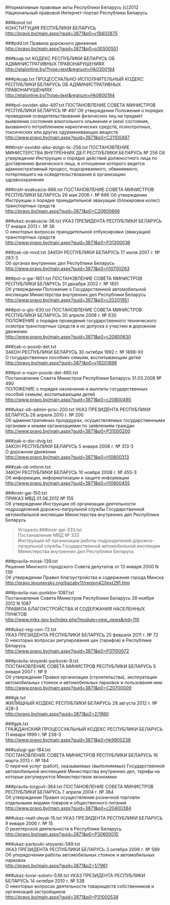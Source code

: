 #Нормативные правовые акты Республики Беларусь
(с)2012 Национальный правовой Интернет-портал Республики Беларусь


###konst.txt  
КОНСТИТУЦИЯ РЕСПУБЛИКИ БЕЛАРУСЬ  
<http://pravo.by/main.aspx?guid=3871&p0=v19402875>

###pdd.txt
Правила дорожного движения  
<http://pravo.by/main.aspx?guid=3871&p0=p30500551>  

###koap.txt
КОДЕКС РЕСПУБЛИКИ БЕЛАРУСЬ ОБ АДМИНИСТРАТИВНЫХ ПРАВОНАРУШЕНИЯХ  
<http://etalonline.by/?type=text&regnum=Hk0300194>  

###pikoap.txt
ПРОЦЕССУАЛЬНО-ИСПОЛНИТЕЛЬНЫЙ КОДЕКС РЕСПУБЛИКИ БЕЛАРУСЬ ОБ АДМИНИСТРАТИВНЫХ ПРАВОНАРУШЕНИЯХ  
<http://etalonline.by/?type=text&regnum=Hk0600194>

###pol-osvidet-alko-497.txt
ПОСТАНОВЛЕНИЕ СОВЕТА МИНИСТРОВ РЕСПУБЛИКИ БЕЛАРУСЬ № 497
Об утверждении Положения о порядке проведения освидетельствования физических лиц на предмет выявления состояния алкогольного опьянения и (или) состояния, вызванного потреблением наркотических средств, психотропных, токсических или других одурманивающих веществ  
<http://www.pravo.by/main.aspx?guid=3871&p0=C21100497>

###instr-osvidet-alko-dolgn-lic-256.txt
ПОСТАНОВЛЕНИЕ МИНИСТЕРСТВА ВНУТРЕННИХ ДЕЛ РЕСПУБЛИКИ БЕЛАРУСЬ № 256
Об утверждении Инструкции о порядке действий должностного лица по доставлению физического лица, в отношении которого ведется административный процесс, подозреваемого, обвиняемого, потерпевшего на освидетельствование в организацию здравоохранения

###instr-evakuacia-666.txt
ПОСТАНОВЛЕНИЕ СОВЕТА МИНИСТРОВ РЕСПУБЛИКИ БЕЛАРУСЬ 26 мая 2006 г. № 666
Об утверждении Инструкции о порядке принудительной эвакуации (блокировки колес) транспортных средств  
<http://pravo.by/main.aspx?guid=3871&p0=C20600666>

###ukaz-evakuacia-36.txt
УКАЗ ПРЕЗИДЕНТА РЕСПУБЛИКИ БЕЛАРУСЬ 17 января 2013 г. № 36  
О некоторых вопросах принудительной отбуксировки (эвакуации) транспортных средств  
<http://www.pravo.by/main.aspx?guid=3871&p0=P31300036>

###zak-ob-mvd.txt
ЗАКОН РЕСПУБЛИКИ БЕЛАРУСЬ 17 июля 2007 г. № 263-З  
Об органах внутренних дел Республики Беларусь  
<http://www.pravo.by/main.aspx?guid=3871&p0=h10700263>

###pol-o-gai-1851.txt
ПОСТАНОВЛЕНИЕ СОВЕТА МИНИСТРОВ РЕСПУБЛИКИ БЕЛАРУСЬ 31 декабря 2002 г. № 1851  
Об утверждении Положения о Государственной автомобильной инспекции Министерства внутренних дел Республики Беларусь  
<http://www.pravo.by/main.aspx?guid=3871&p0=c20201851>

###pol-o-gto-630.txt
ПОСТАНОВЛЕНИЕ СОВЕТА МИНИСТРОВ РЕСПУБЛИКИ БЕЛАРУСЬ 30 апреля 2008 г. № 630  
ПОЛОЖЕНИЕ о порядке проведения государственного технического осмотра транспортных средств и их допуска к участию в дорожном движении  
<http://www.pravo.by/main.aspx?guid=3871&p0=c20800630>  

###zak-o-posob-det.txt  
ЗАКОН РЕСПУБЛИКИ БЕЛАРУСЬ 30 октября 1992 г. № 1898-XІІ  
О государственных пособиях семьям, воспитывающим детей  
<http://pravo.by/main.aspx?guid=3871&p0=v19201898>

###pol-o-nazn-posob-det-490.txt  
Постановление Совета Министров Республики Беларусь 31.03.2008 № 490  
ПОЛОЖЕНИЕ о порядке назначения и выплаты государственных пособий семьям, воспитывающим детей  
<http://www.pravo.by/main.aspx?guid=3871&p0=c20800490>

###ukaz-ob-admin-proc-200.txt
УКАЗ ПРЕЗИДЕНТА РЕСПУБЛИКИ БЕЛАРУСЬ 26 апреля 2010 г. № 200  
Об административных процедурах, осуществляемых государственными органами и иными организациями по заявлениям граждан  
<http://www.pravo.by/main.aspx?guid=3871&p0=P31000200>  

###zak-o-dor-dvig.txt  
ЗАКОН РЕСПУБЛИКИ БЕЛАРУСЬ 5 января 2008 г. № 313-З  
О дорожном движении  
<http://www.pravo.by/main.aspx?guid=3871&p0=h10800313>  

###zak-ob-inform.txt  
ЗАКОН РЕСПУБЛИКИ БЕЛАРУСЬ 10 ноября 2008 г. № 455-З  
Об информации, информатизации и защите информации  
<http://www.pravo.by/main.aspx?guid=3871&p0=h10800455>

###instr-gai-150.txt  
ПРИКАЗ МВД 01.06.2012 № 155  
Об утверждении Инструкции об организации деятельности подразделений дорожно-патрульной службы Государственной автомобильной инспекции Министерства внутренних дел Республики Беларусь

>Устарело
###instr-gai-333.txt  
>Постановление МВД № 333  
Инструкция об организации работы подразделений дорожно-патрульной службы Государственной автомобильной инспекции Министерства внутренних дел Республики Беларусь  

###pravila-minsk-139.txt  
Решение Минского городского Совета депутатов от 13 января 2000 N 139  
Об утверждении Правил благоустройства и содержания города Минска  
<http://pravo.levonevsky.org/bazaby11/region42/text291.htm>

###pravila-nas-punktov-1087.txt  
Постановление Совета Министров Республики Беларусь 28 ноября 2012 N 1087  
ПРАВИЛА БЛАГОУСТРОЙСТВА И СОДЕРЖАНИЯ НАСЕЛЕННЫХ ПУНКТОВ  
<http://www.mjkx.gov.by/index.php?module=view_news&nid=110>

###ukaz-reg-cen-72.txt  
УКАЗ ПРЕЗИДЕНТА РЕСПУБЛИКИ БЕЛАРУСЬ 25 февраля 2011 г. № 72  
О некоторых вопросах регулирования цен (тарифов) в Республике Беларусь  
<http://www.pravo.by/main.aspx?guid=3871&p0=P31100072>

###pravila-stoyanki-parkovki-9.txt  
ПОСТАНОВЛЕНИЕ СОВЕТА МИНИСТРОВ РЕСПУБЛИКИ БЕЛАРУСЬ 5 января 2007 г. № 9  
Об утверждении Правил организации (строительства), эксплуатации автомобильных стоянок и автомобильных парковок и пользования ими  
<http://www.pravo.by/main.aspx?guid=3871&p0=C20700009>

###gk.txt  
ЖИЛИЩНЫЙ КОДЕКС РЕСПУБЛИКИ БЕЛАРУСЬ 28 августа 2012 г. № 428-З  
<http://pravo.by/main.aspx?guid=3871&p2=2/1980>

###gpk.txt  
ГРАЖДАНСКИЙ ПРОЦЕССУАЛЬНЫЙ КОДЕКС РЕСПУБЛИКИ БЕЛАРУСЬ 11 января 1999 г. № 238-З    
<http://www.pravo.by/main.aspx?guid=3871&p0=hk9900238>

###uslugi-gai-184.txt  
ПОСТАНОВЛЕНИЕ СОВЕТА МИНИСТРОВ РЕСПУБЛИКИ БЕЛАРУСЬ 16 марта 2013 г. № 184  
О перечне услуг (работ), оказываемых (выполняемых) Государственной автомобильной инспекцией Министерства внутренних дел, тарифы на которые регулируются Министерством экономики

###pravila-torgovli-384.txt
ПОСТАНОВЛЕНИЕ СОВЕТА МИНИСТРОВ РЕСПУБЛИКИ БЕЛАРУСЬ 7 апреля 2004 г. № 384  
Об утверждении Правил осуществления розничной торговли отдельными видами товаров и общественного питания  
<http://www.pravo.by/main.aspx?guid=3871&p0=c20400384>

###ukaz-realt-deyat-15.txt
УКАЗ ПРЕЗИДЕНТА РЕСПУБЛИКИ БЕЛАРУСЬ 9 января 2006 г. № 15  
О риэлтерской деятельности в Республике Беларусь
<http://pravo.by/main.aspx?guid=3871&p0=P30600015>

###ukaz-parkovki-stoyanki-589.txt  
УКАЗ ПРЕЗИДЕНТА РЕСПУБЛИКИ БЕЛАРУСЬ 3 октября 2006 г. № 589  
Об упорядочении работы автомобильных стоянок и автомобильных парковок  
<http://pravo.by/main.aspx?guid=3871&p2=1/7961>

###ukaz-tovar-sobstv-538.txt
УКАЗ ПРЕЗИДЕНТА РЕСПУБЛИКИ БЕЛАРУСЬ 14 октября 2010 г. № 538  
О некоторых вопросах деятельности товариществ собственников и организаций застройщиков  
<http://pravo.by/main.aspx?guid=3871&p0=P31000538>
